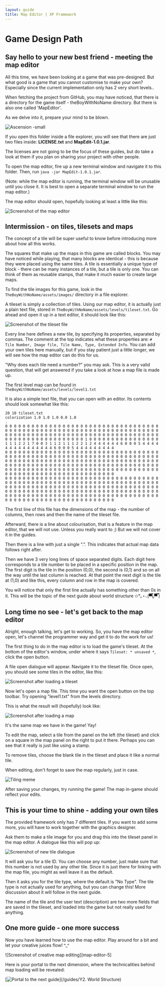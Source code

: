 ```yaml
---
layout: guide
title: Map Editor | XP Framework
---
```


# Game Design Path

## Say hello to your new best friend - meeting the map editor

All this time, we have been looking at a game that was pre-designed.
But what good is a game that you cannot customise to make your own?
Especially since the current implementation only has 2 very short levels..

When fetching the project from GitHub, you may have noticed, that there is a directory for the game itself - theBoyWithNoName directory.
But there is also one called 'MapEditor'.

As we delve into it, prepare your mind to be blown.

![Ascension -small][ascension-image]

If you open this folder inside a file explorer, you will see that there are just two files inside: __LICENSE.txt__ and __MapEdit-1.0.1.jar__.

The licenses are not going to be the focus of these guides, but do take a look at them if you plan on sharing your project with other people.

To open the map editor, fire up a new terminal window and navigate it to this folder.
Then, run `java -jar MapEdit-1.0.1.jar`.

(Note: while the map editor is running, the terminal window will be unusable until you close it.
It is best to open a separate terminal window to run the map editor.)

The map editor should open, hopefully looking at least a little like this:

![Screenshot of the map editor][map-editor-1]

## Intermission - on tiles, tilesets and maps

The concept of a tile will be super useful to know before introducing more about how all this works.

The squares that make up the maps in this game are called blocks.
You may have noticed while playing, that many blocks are identical - this is because they were placed using the same tiles.
A tile is essentially a unique type of block - there can be many instances of a tile, but a tile is only one.
You can think of them as reusable stamps, that make it much easier to create large maps.

To find the tile images for this game, look in the `TheBoyWithNoName/assets/images/` directory in a file explorer.

A tileset is simply a collection of tiles.
Using our map editor, it is actually just a plain text file, stored in `TheBoyWithNoName/assets/levels/tileset.txt`.
Go ahead and open it up in a text editor, it should look like this:

![Screenshot of the tileset file][tileset-screenshot]

Every line here defines a new tile, by specifying its properties, separated by commas.
The comment at the top indicates what these properties are: `# Tile Number, Image file, Tile Name, Type, Extended Info`.
You can add your own tiles here manually, but if you stay patient just a little longer, we will see how the map editor can do this for us.

"Why does each tile need a number?" you may ask.
This is a very valid question, that will get answered if you take a look at how a map file is made up.

The first level map can be found in `TheBoyWithNoName/assets/levels/level1.txt`

It is also a simple text file, that you can open with an editor.
Its contents should look somewhat like this:

```none
20 10 tileset.txt
colorization 1.0 1.0 1.0 0.0 1.0
.
0 0 0 0 0 0 0 0 0 0 0 0 0 0 0 0 0 0 0 0 0 0 0 0 0 0 0 0 0 0 0 0 0 0 0 0 0 0 0 0 0 0 0 0 0 0 0 0 0 0 0 0 0 0 0 0 0 0 0 0 0 0 0 0 0 0 0 0 0 0 0 0 0 0 0 0 0 0 0 0 0 0 0 0 0 0 0 0 0 0 0 0 0 0 0 0 0 0 0 0 0 0 0 0 0 0 0 0 0 0 0 0 0 0 0 0 0 0 0 0 0 0 0 1 0 0 0 0 0 0 0 0 0 0 0 0 0 0 0 0 1 1 1 2 2 1 7 0 0 3 1 1 2 1 1 1 2 2 1 2 4 4 4 4 4 4 6 0 0 0 5 4 4 4 4 4 4 4 4 4 4 4 4 4 4 4 6 0 0 0 5 4 4 4 4 4 4 4 4 4
0 0 0 0 0 0 0 0 0 0 0 0 0 0 0 0 0 0 0 0 0 0 0 0 0 0 0 0 0 0 0 0 0 0 0 0 0 0 0 0 0 0 0 0 0 0 0 0 0 0 0 0 0 0 0 0 0 0 0 0 0 0 0 0 0 0 0 0 0 0 0 0 0 0 0 0 0 0 0 0 0 0 0 0 0 0 0 0 0 0 0 0 0 0 0 0 0 0 0 0 0 0 0 0 0 0 0 0 0 0 0 0 0 0 0 0 0 0 0 0 0 0 0 0 0 0 0 0 0 0 0 0 0 0 0 0 0 0 0 0 0 0 0 0 0 0 0 0 0 0 0 0 0 0 0 0 0 0 0 0 0 0 0 0 0 0 0 0 0 0 0 0 0 0 0 0 0 0 0 0 0 0 0 0 0 0 0 0 0 0 0 0 0 0 0 0 0 0 0 0
0 0 0 0 0 0 0 0 0 0 0 0 0 0 0 0 0 0 0 0 0 0 0 0 0 0 0 0 0 0 0 0 0 0 0 0 0 0 0 0 0 0 0 0 0 0 0 0 0 0 0 0 0 0 0 0 0 0 0 0 0 0 0 0 0 0 0 0 0 0 0 0 0 0 0 0 0 0 0 0 0 0 0 0 0 0 0 0 0 0 0 0 0 0 0 0 0 0 0 0 0 0 0 0 0 0 0 0 0 0 0 0 0 0 0 0 0 0 0 0 0 0 0 0 0 0 0 0 0 0 0 0 0 0 0 0 0 0 0 0 0 0 0 0 0 0 0 0 0 0 0 0 0 0 0 0 0 0 0 0 0 0 0 0 0 0 0 0 0 0 0 0 0 0 0 0 0 0 0 0 0 0 0 0 0 0 0 0 0 0 0 0 0 0 0 0 0 0 0 0
```

The first line of this file has the dimensions of the map - the number of columns, then rows and then the name of the tileset file.

Afterward, there is a line about colourisation, that is a feature in the map editor, that we will not use.
Unless you really want to ;) But we will not cover it in the guides.

Then there is a line with just a single ".".
This indicates that actual map data follows right after.

Then we have 3 very long lines of space separated digits.
Each digit here corresponds to a tile number to be placed in a specific position in the map.
The first digit is the tile in the position (0,0), the second is (0,1) and so on all the way until the last column is reached.
At that point the next digit is the tile at (1,0) and like this, every column and row in the map is covered.

You will notice that only the first line actually has something other than 0s in it.
This will be the topic of the next guide about world structure ✩°｡⋆⸜(▀̿Ĺ̯▀̿ ̿)

## Long time no see - let's get back to the map editor

Alright, enough talking, let's get to working.
So, you have the map editor open, let's channel the programmer way and get it to do the work for us!

The first thing to do in the map editor is to load the game's tileset.
At the bottom of the editor's window, under where it says `Tileset: * unsaved *`, click the open button.

A file open dialogue will appear. Navigate it to the tileset file.
Once open, you should see some tiles in the editor, like this:

![Screenshot after loading a tileset][map-editor-2]

Now let's open a map file.
This time you want the open button on the top toolbar.
Try opening "level1.txt" from the levels directory.

This is what the result will (hopefully) look like:

![Screenshot after loading a map][map-editor-3]

It's the same map we have in the game! Yay!

To edit the map, select a tile from the panel on the left (the tileset) and click on a square in the map panel on the right to put it there.
Perhaps you can see that it really is just like using a stamp.

To remove tiles, choose the blank tile in the tileset and place it like a normal tile.

When editing, don't forget to save the map regularly, just in case.

![Tiling meme][tiling-image]

After saving your changes, try running the game!
The map in-game should reflect your edits.

## This is your time to shine - adding your own tiles

The provided framework only has 7 different tiles.
If you want to add some more, you will have to work together with the graphics designer.

Ask them to make a tile image for you and drag this into the tileset panel in the map editor.
A dialogue like this will pop up:

![Screenshot of new tile dialogue][map-editor-4]

It will ask you for a tile ID.
You can choose any number, just make sure that this number is not used by any other tile.
Since it is just there for linking with the map file, you might as well leave it as the default.

Then it asks you for the tile type, where the default is "No Type".
The tile type is not actually used for anything, but you can change this!
More discussion about it will follow in the next guide.

The name of the tile and the user text (description) are two more fields that are saved in the tileset, and loaded into the game but not really used for anything.

## One more guide - one more success

Now you have learned how to use the map editor.
Play around for a bit and let your creative juices flow! ^_^

![Screenshot of creative map editing][map-editor-5]

Here is your portal to the next dimension, where the technicalities behind map loading will be revealed:

[![Portal to the next guide][portal-yellow]](/guides/Y2. World Structure)

[ascension-image]: https://ascensionenergies.com/wp-content/uploads/2017/10/ascension-news-the-spiritual-awakening-spectrum.jpg
[map-editor-1]: /assets/map-editor-1.png
[tileset-screenshot]: /assets/tileset-screenshot.png
[map-editor-2]: /assets/map-editor-2.png
[map-editor-3]: /assets/map-editor-3.png
[tiling-image]: https://i.pinimg.com/originals/53/82/57/5382576909f2168fc1ba5278ad432d0d.jpg
[map-editor-4]: /assets/map-editor-4.png
[map-editor-4]: /assets/map-editor-5.png
[portal-yellow]: /assets/portal-yellow.png